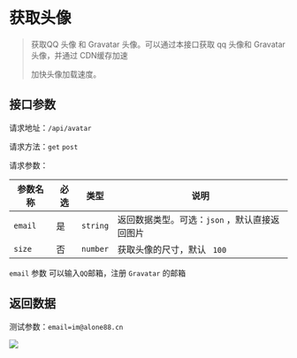 # 获取头像

> 获取QQ 头像 和 Gravatar 头像。可以通过本接口获取 qq 头像和 Gravatar头像，并通过 CDN缓存加速
>
> 加快头像加载速度。



## 接口参数

请求地址：`/api/avatar`

请求方法：`get`  `post`

请求参数：

| 参数名称 | 必选 | 类型     | 说明                                          |
| -------- | ---- | -------- | --------------------------------------------- |
| `email`  | 是   | `string` | 返回数据类型。可选：`json` ，默认直接返回图片 |
| `size`   | 否   | `number` | 获取头像的尺寸，默认 ` 100`                   |

 `email`  参数 可以输入`QQ`邮箱，注册 `Gravatar` 的邮箱

## 返回数据

测试参数：`email=im@alone88.cn`

![](<https://v1.alapi.cn/api/avatar?email=im@alone88.cn>)

